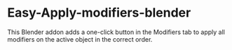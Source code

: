# Easy-Apply-modifiers-blender
This Blender addon adds a one-click button in the Modifiers tab to apply all modifiers on the active object in the correct order.
